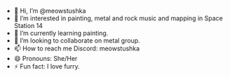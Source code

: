 - 👋 Hi, I’m @meowstushka
- 👀 I’m interested in painting, metal and rock music and mapping in Space Station 14
- 🌱 I’m currently learning painting.
- 💞️ I’m looking to collaborate on metal group.
- 📫 How to reach me Discord: meowstushka
- 😄 Pronouns: She/Her
- ⚡ Fun fact: I love furry.

<!---
meowstushka/meowstushka is a ✨ special ✨ repository because its `README.md` (this file) appears on your GitHub profile.
You can click the Preview link to take a look at your changes.
--->
